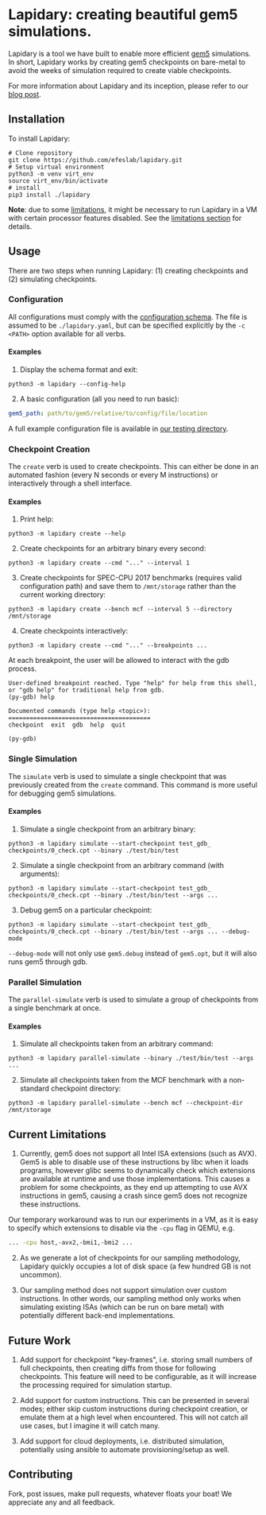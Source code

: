 # Lapidary: creating beautiful gem5 simulations.

Lapidary is a tool we have built to enable more efficient [gem5][gem5] simulations.
In short, Lapidary works by creating gem5 checkpoints on bare-metal to avoid the
weeks of simulation required to create viable checkpoints. 

For more information about Lapidary and its inception, please refer to our [blog post][blog].

## Installation

To install Lapidary:

```shell
# Clone repository
git clone https://github.com/efeslab/lapidary.git
# Setup virtual environment
python3 -m venv virt_env
source virt_env/bin/activate
# install
pip3 install ./lapidary
```

**Note**: due to some [limitations](#current-limitations), it might be necessary to run 
Lapidary in a VM with certain processor features disabled. See the [limitations section](#current-limitations) for details.

## Usage

There are two steps when running Lapidary: (1) creating checkpoints and (2) simulating checkpoints.

### Configuration

All configurations must comply with the [configuration schema][schema-file]. The file is assumed to be `./lapidary.yaml`, but can be specified explicitly by the
`-c <PATH>` option available for all verbs.

#### Examples

1. Display the schema format and exit:

```shell
python3 -m lapidary --config-help
```

2. A basic configuration (all you need to run basic):
```yaml
gem5_path: path/to/gem5/relative/to/config/file/location
```

A full example configuration file is available in [our testing directory][example-config].

### Checkpoint Creation

The `create` verb is used to create checkpoints. This can either be done in 
an automated fashion (every N seconds or every M instructions) or interactively through a shell interface.

#### Examples

1. Print help:

```shell
python3 -m lapidary create --help
```

2. Create checkpoints for an arbitrary binary every second:

```shell
python3 -m lapidary create --cmd "..." --interval 1
```

3. Create checkpoints for SPEC-CPU 2017 benchmarks (requires valid configuration path) and save them to `/mnt/storage` rather than the current working directory:

```shell
python3 -m lapidary create --bench mcf --interval 5 --directory /mnt/storage
```

4. Create checkpoints interactively:

```shell
python3 -m lapidary create --cmd "..." --breakpoints ...
```

At each breakpoint, the user will be allowed to interact with the gdb process.
```
User-defined breakpoint reached. Type "help" for help from this shell, or "gdb help" for traditional help from gdb.
(py-gdb) help

Documented commands (type help <topic>):
========================================
checkpoint  exit  gdb  help  quit

(py-gdb) 
```

### Single Simulation

The `simulate` verb is used to simulate a single checkpoint that was previously
created from the `create` command. This command is more useful for debugging
gem5 simulations.

#### Examples

1. Simulate a single checkpoint from an arbitrary binary:

```shell
python3 -m lapidary simulate --start-checkpoint test_gdb_
checkpoints/0_check.cpt --binary ./test/bin/test
```

2. Simulate a single checkpoint from an arbitrary command (with arguments):

```shell
python3 -m lapidary simulate --start-checkpoint test_gdb_
checkpoints/0_check.cpt --binary ./test/bin/test --args ... 
```

3. Debug gem5 on a particular checkpoint:

```shell
python3 -m lapidary simulate --start-checkpoint test_gdb_
checkpoints/0_check.cpt --binary ./test/bin/test --args ... --debug-mode
```

`--debug-mode` will not only use `gem5.debug` instead of `gem5.opt`, but it will
also runs gem5 through gdb.

### Parallel Simulation

The `parallel-simulate` verb is used to simulate a group of checkpoints from a 
single benchmark at once.

#### Examples

1. Simulate all checkpoints taken from an arbitrary command:

```shell
python3 -m lapidary parallel-simulate --binary ./test/bin/test --args ... 
```

2. Simulate all checkpoints taken from the MCF benchmark with a non-standard
checkpoint directory:

```shell
python3 -m lapidary parallel-simulate --bench mcf --checkpoint-dir /mnt/storage
```

## Current Limitations

1. Currently, gem5 does not support all Intel ISA extensions (such as AVX). Gem5 
is able to disable use of these instructions by libc when it loads programs, 
however glibc seems to dynamically check which extensions are available at runtime
and use those implementations. This causes a problem for some checkpoints, as 
they end up attempting to use AVX instructions in gem5, causing a crash since 
gem5 does not recognize these instructions. 

Our temporary workaround was to run our experiments in a VM, as it is easy to 
specify which extensions to disable via the `-cpu` flag in QEMU, e.g.

```bash
... -cpu host,-avx2,-bmi1,-bmi2 ...
```

2. As we generate a lot of checkpoints for our sampling methodology, Lapidary 
quickly occupies a lot of disk space (a few hundred GB is not uncommon). 

3. Our sampling method does not support simulation over custom instructions. 
In other words, our sampling method only works when simulating existing ISAs
(which can be run on bare metal) with potentially different back-end implementations.

## Future Work

1. Add support for checkpoint "key-frames", i.e. storing small numbers of full 
checkpoints, then creating diffs from those for following checkpoints. This
feature will need to be configurable, as it will increase the processing required
for simulation startup.

2. Add support for custom instructions. This can be presented in several modes; either skip custom instructions during checkpoint creation, or emulate them at a high level when encountered. This will not catch all use cases, but I imagine it
will catch many.

3. Add support for cloud deployments, i.e. distributed simulation, potentially
using ansible to automate provisioning/setup as well.

## Contributing

Fork, post issues, make pull requests, whatever floats your boat! We appreciate 
any and all feedback.

[example-config]: test/lapidary.yaml
[schema-file]: config/schema.yaml
[gem5]: http://gem5.org/Main_Page
[blog]: https://medium.com/@iangneal/lapidary-crafting-more-beautiful-gem5-simulations-4bc6f6aad717